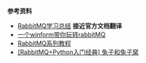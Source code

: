 
**参考资料**
- [RabbitMQ学习总结](http://www.cnblogs.com/leocook/p/mq_rabbitmq_0.html)  **接近官方文档翻译**
- [一个winform带你玩转rabbitMQ](https://www.cnblogs.com/dubing/p/4017613.html)
- [RabbitMQ系列教程](http://www.cnblogs.com/PatrickLiu/tag/RabbitMQ/)
- [[RabbitMQ+Python入门经典] 兔子和兔子窝](https://blog.csdn.net/linvo/article/details/5750987)
